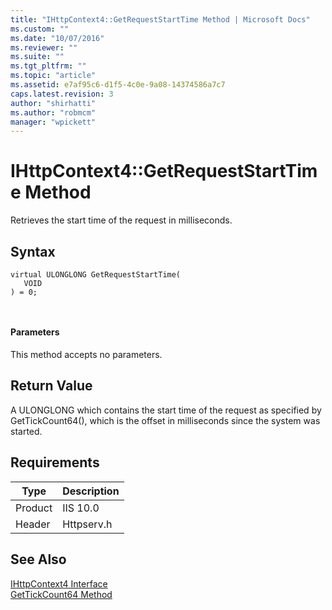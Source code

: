 ```yaml
---
title: "IHttpContext4::GetRequestStartTime Method | Microsoft Docs"
ms.custom: ""
ms.date: "10/07/2016"
ms.reviewer: ""
ms.suite: ""
ms.tgt_pltfrm: ""
ms.topic: "article"
ms.assetid: e7af95c6-d1f5-4c0e-9a08-14374586a7c7
caps.latest.revision: 3
author: "shirhatti"
ms.author: "robmcm"
manager: "wpickett"
---
```

# IHttpContext4::GetRequestStartTime Method
Retrieves the start time of the request in milliseconds.  
  
## Syntax  
  
```  
virtual ULONGLONG GetRequestStartTime(  
   VOID  
) = 0;  
```  
  
```csharp  
  
```  
  
#### Parameters  
 This method accepts no parameters.  
  
## Return Value  
 A ULONGLONG which contains the start time of the request as specified by GetTickCount64(), which is the offset in milliseconds since the system was started.  
  
## Requirements  
  
|Type|Description|  
|----------|-----------------|  
|Product|IIS 10.0|  
|Header|Httpserv.h|  
  
## See Also  
 [IHttpContext4 Interface](../../../webdevelopment-reference\native-code-api\webdev-native-api-reference/ihttpcontext4-interface.md)   
 [GetTickCount64 Method](http://msdn.microsoft.com/en-us/3ebf05b9-cc53-43ae-bbcb-7841793a9d84)